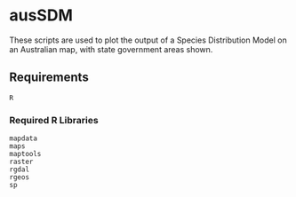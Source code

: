 # ausSDM
These scripts are used to plot the output of a Species Distribution Model on an Australian map, with state government areas shown.

## Requirements

    R

### Required R Libraries

    mapdata
    maps
    maptools
    raster
    rgdal 
    rgeos
    sp
